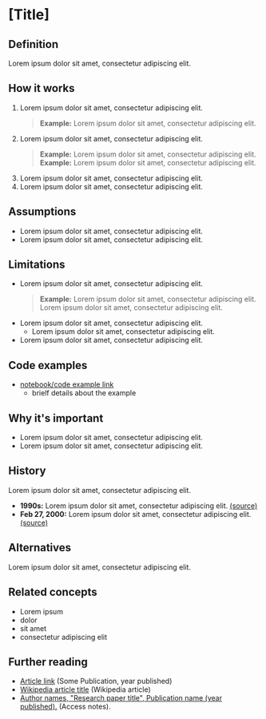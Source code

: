 # [Title]  

## Definition  
Lorem ipsum dolor sit amet, consectetur adipiscing elit.  

## How it works  
1. Lorem ipsum dolor sit amet, consectetur adipiscing elit.  
   >**Example:** Lorem ipsum dolor sit amet, consectetur adipiscing elit.  
2. Lorem ipsum dolor sit amet, consectetur adipiscing elit.  
   >**Example:** Lorem ipsum dolor sit amet, consectetur adipiscing elit.  
   >**Example:** Lorem ipsum dolor sit amet, consectetur adipiscing elit.   
3. Lorem ipsum dolor sit amet, consectetur adipiscing elit.   
4. Lorem ipsum dolor sit amet, consectetur adipiscing elit.   

## Assumptions  
- Lorem ipsum dolor sit amet, consectetur adipiscing elit.   
- Lorem ipsum dolor sit amet, consectetur adipiscing elit.  

## Limitations  
- Lorem ipsum dolor sit amet, consectetur adipiscing elit.   
  >**Example:** Lorem ipsum dolor sit amet, consectetur adipiscing elit.    
  >Lorem ipsum dolor sit amet, consectetur adipiscing elit.    
- Lorem ipsum dolor sit amet, consectetur adipiscing elit.   
  - Lorem ipsum dolor sit amet, consectetur adipiscing elit.    
- Lorem ipsum dolor sit amet, consectetur adipiscing elit.    

## Code examples  
- [notebook/code example link](https://github.com/33eyes/data-science-notes/blob/main/examples/AB_test_landing_page_conversion_rate.ipynb)  
  - brielf details about the example  

## Why it's important  
- Lorem ipsum dolor sit amet, consectetur adipiscing elit.    
- Lorem ipsum dolor sit amet, consectetur adipiscing elit.    

## History  
Lorem ipsum dolor sit amet, consectetur adipiscing elit.  

- **1990s:** Lorem ipsum dolor sit amet, consectetur adipiscing elit. [(source)](https://hbr.org/2017/06/a-refresher-on-ab-testing)  
- **Feb 27, 2000:** Lorem ipsum dolor sit amet, consectetur adipiscing elit. [(source)](https://www.wired.com/2012/04/ff-abtesting/)  

## Alternatives  
Lorem ipsum dolor sit amet, consectetur adipiscing elit.    

## Related concepts  
- Lorem ipsum  
- dolor     
- sit amet   
- consectetur adipiscing elit  

## Further reading  
- [Article link](https://hbr.org/2017/06/a-refresher-on-ab-testing) (Some Publication, year published)  
- [Wikipedia article title](https://en.wikipedia.org/wiki/A/B_testing) (Wikipedia article)  
- [Author names, "Research paper title", Publication name (year published).](https://www.ncbi.nlm.nih.gov/pmc/articles/PMC6235704/) (Access notes).  

